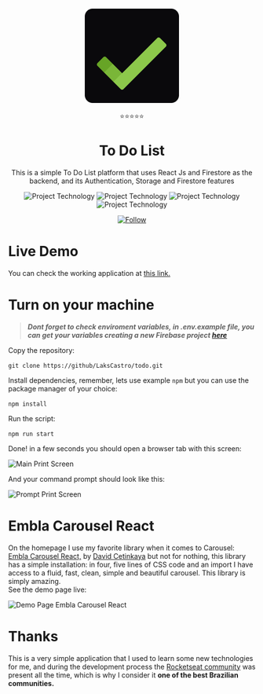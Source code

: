 <p align="center">
    <img src="./src/assets/logo192.png" alt="To Do List Logo" />
<p>
<p align="center">⭐⭐⭐⭐⭐</p>
<h1 align="center">
    To Do List
</h1>
<p align="center">This is a simple To Do List platform that uses React Js and Firestore as the backend, and its Authentication, Storage and Firestore features</p>

<p align="center">
  <img src="https://img.shields.io/badge/backend-firebase-orange" alt="Project Technology" />
  <img src="https://img.shields.io/badge/language-javascript-yellow" alt="Project Technology" />
  <img src="https://img.shields.io/badge/framework-react_js-blue" alt="Project Technology" />
  <img src="https://img.shields.io/badge/architecture-redux-blueviolet" alt="Project Technology" />
</p>

<p align="center">
    <a href="https://www.linkedin.com/in/laks-castro-9ab09a18b/" target="_blank">
      <img src="https://img.shields.io/twitter/url?label=Connect%20%40LaksCastro&logo=linkedin&url=https%3A%2F%2Fwww.twitter.com%2Flakscastro%2F" alt="Follow" />
    </a>
</p>

# Live Demo
You can check the working application at [this link.](https://lakscastro.github.io/todo/)

# Turn on your machine
>  _**Dont forget to check enviroment variables, in .env.example file, you can get your variables creating a new Firebase project [here](https://console.firebase.google.com/)**_

Copy the repository:

    git clone https://github/LaksCastro/todo.git
    
Install dependencies, remember, lets use example `npm` but you can use the package manager of your choice:

    npm install
    
Run the script:

    npm run start
    
Done! in a few seconds you should open a browser tab with this screen:    

![Main Print Screen](https://firebasestorage.googleapis.com/v0/b/todo-dd76b.appspot.com/o/Captura%20de%20Tela%20(6).png?alt=media&token=5b94ff9a-74ce-41e7-b320-b7ba51a0f57f)
    
And your command prompt should look like this:    

![Prompt Print Screen](https://firebasestorage.googleapis.com/v0/b/todo-dd76b.appspot.com/o/Captura%20de%20Tela%20(7).png?alt=media&token=174249d5-e764-4304-a357-a86a7d2ca941)

# Embla Carousel React
On the homepage I use my favorite library when it comes to Carousel: [Embla Carousel React,](https://davidcetinkaya.github.io/embla-carousel/) by [David Cetinkaya](https://github.com/davidcetinkaya) but not for nothing, this library has a simple installation: in four, five lines of CSS code and an import I have access to a fluid, fast, clean, simple and beautiful carousel. This library is simply amazing.  
See the demo page live:

![Demo Page Embla Carousel React](https://firebasestorage.googleapis.com/v0/b/todo-dd76b.appspot.com/o/Captura%20de%20Tela%20(8).png?alt=media&token=9d6c183a-9e87-4ca1-a0e5-79996c15e9ce)

# Thanks
This is a very simple application that I used to learn some new technologies for me, and during the development process the [Rocketseat community](https://rocketseat.com.br/comunidade) was present all the time, which is why I consider it __one of the best Brazilian communities.__
